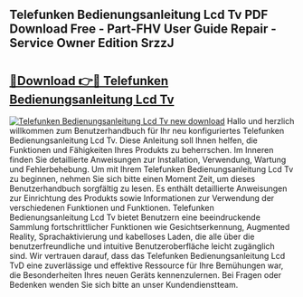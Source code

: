 ## Telefunken Bedienungsanleitung Lcd Tv PDF Download Free - Part-FHV User Guide Repair - Service Owner Edition SrzzJ

# <h2><a href="http://df4ugz.blite.top/?on=Telefunken+Bedienungsanleitung+Lcd+Tv">🔗Download 👉🔴 Telefunken Bedienungsanleitung Lcd Tv</a></h2>

[![Telefunken Bedienungsanleitung Lcd Tv new download](https://i.imgur.com/lujVjoI.png)](http://df4ugz.blite.top/?on=Telefunken+Bedienungsanleitung+Lcd+Tv)
Hallo und herzlich willkommen zum Benutzerhandbuch für Ihr neu konfiguriertes Telefunken Bedienungsanleitung Lcd Tv. Diese Anleitung soll Ihnen helfen, die Funktionen und Fähigkeiten Ihres Produkts zu beherrschen. Im Inneren finden Sie detaillierte Anweisungen zur Installation, Verwendung, Wartung und Fehlerbehebung. Um mit Ihrem Telefunken Bedienungsanleitung Lcd Tv zu beginnen, nehmen Sie sich bitte einen Moment Zeit, um dieses Benutzerhandbuch sorgfältig zu lesen. Es enthält detaillierte Anweisungen zur Einrichtung des Produkts sowie Informationen zur Verwendung der verschiedenen Funktionen und Funktionen. Telefunken Bedienungsanleitung Lcd Tv bietet Benutzern eine beeindruckende Sammlung fortschrittlicher Funktionen wie Gesichtserkennung, Augmented Reality, Sprachaktivierung und kabelloses Laden, die alle über die benutzerfreundliche und intuitive Benutzeroberfläche leicht zugänglich sind. Wir vertrauen darauf, dass das Telefunken Bedienungsanleitung Lcd TvD eine zuverlässige und effektive Ressource für Ihre Bemühungen war, die Besonderheiten Ihres neuen Geräts kennenzulernen. Bei Fragen oder Bedenken wenden Sie sich bitte an unser Kundendienstteam.
